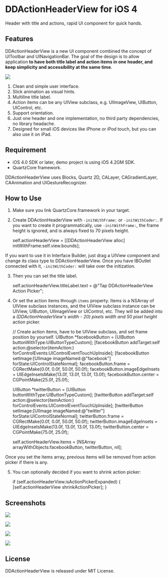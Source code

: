 # DDActionHeaderView for iOS 4
Header with title and actions, rapid UI component for quick hands.

## Features
DDActionHeaderView is a new UI component combined the concept of UIToolbar and UINavigationBar. The goal of the design is to allow application **to have both title label and action items in one header, and keep simplicity and accessibility at the same time**.

![](http://github.com/digdog/DDActionHeaderView/raw/master/Screenshots/Portrait.png)

1. Clean and simple user interface.
2. Slick animation as visual hints.
3. Multiline title label.
4. Action items can be any UIView subclass, e.g. UIImageView, UIButton, UIControl, etc.
5. Support orientation.
6. Just one header and one implementation, no third party dependencies, no library headache.
7. Designed for small iOS devices like iPhone or iPod touch, but you can also use it on iPad.

## Requirement

* iOS 4.0 SDK or later, demo project is using iOS 4.2GM SDK.
* QuartzCore framework.

DDActionHeaderView uses Blocks, Quartz 2D, CALayer, CAGradientLayer, CAAnimation and UIGestureRecognizer. 

## How to Use

1. Make sure you link QuartzCore.framework in your target.
2. Create DDActionHeaderView with <code>-initWithFrame:</code> or <code>-initWithCoder:</code>. If you want to create it programmatically, use <code>-initWithFrame:</code>, the frame height is ignored, and is always fixed to 70 pixels height.

    self.actionHeaderView = [[DDActionHeaderView alloc] initWithFrame:self.view.bounds];

If you want to use it in Interface Builder, just drag a UIView component and change its class type to DDActionHeaderView. Once you have IBOutlet connected with it, <code>-initWithCoder:</code> will take over the initization.

3. Then you can set the title label.

	self.actionHeaderView.titleLabel.text = @"Tap DDActionHeaderView Action Picker";
	
4. Or set the action items through <code>items</code> property. Items is a NSArray of UIView subclass instances, and the UIView subclass instance can be UIView, UIButton, UIImageView or UIControl, etc. They will be added into a *(DDActionHeaderView's width - 20) pixels width and 50 pixel height* action picker. 

	// Create action items, have to be UIView subclass, and set frame position by yourself.
    UIButton *facebookButton = [UIButton buttonWithType:UIButtonTypeCustom];
    [facebookButton addTarget:self action:@selector(itemAction:) forControlEvents:UIControlEventTouchUpInside];
    [facebookButton setImage:[UIImage imageNamed:@"facebook"] forState:UIControlStateNormal];
    facebookButton.frame = CGRectMake(0.0f, 0.0f, 50.0f, 50.0f);
    facebookButton.imageEdgeInsets = UIEdgeInsetsMake(13.0f, 13.0f, 13.0f, 13.0f);
    facebookButton.center = CGPointMake(25.0f, 25.0f);
    
    UIButton *twitterButton = [UIButton buttonWithType:UIButtonTypeCustom];
    [twitterButton addTarget:self action:@selector(itemAction:) forControlEvents:UIControlEventTouchUpInside];
    [twitterButton setImage:[UIImage imageNamed:@"twitter"] forState:UIControlStateNormal];
    twitterButton.frame = CGRectMake(0.0f, 0.0f, 50.0f, 50.0f);
    twitterButton.imageEdgeInsets = UIEdgeInsetsMake(13.0f, 13.0f, 13.0f, 13.0f);
    twitterButton.center = CGPointMake(75.0f, 25.0f);
    
    self.actionHeaderView.items = [NSArray arrayWithObjects:facebookButton, twitterButton, nil];	

Once you set the items array, previous items will be removed from action picker if there is any.

5. You can optionally decided if you want to shrink action picker:

    if (self.actionHeaderView.isActionPickerExpanded) {
        [self.actionHeaderView shrinkActionPicker];
    }

## Screenshots

![](http://github.com/digdog/DDActionHeaderView/raw/master/Screenshots/Portrait.png)  

![](http://github.com/digdog/DDActionHeaderView/raw/master/Screenshots/PortraitActionPicker.png)  

![](http://github.com/digdog/DDActionHeaderView/raw/master/Screenshots/Landscape.png)  

![](http://github.com/digdog/DDActionHeaderView/raw/master/Screenshots/LandscapeActionPicker.png)

## License

DDActionHeaderView is released under MIT License.
